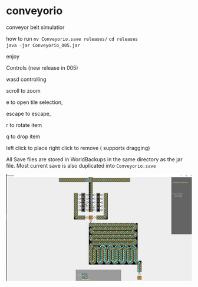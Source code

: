 # conveyorio
conveyor belt simulatior

how to run
`mv Conveyorio.save releases/`
`cd releases`  
`java -jar Conveyorio_005.jar`  

enjoy

Controls (new release in 005)   

wasd controlling  

scroll to zoom  

e to open tile selection,  

escape to escape,  

r to rotate item  

q to drop item  

left click to place right click to remove ( supports dragging)  


All Save files are stored in WorldBackups in the same directory as the jar file.  Most current save is also duplicated into `Conveyorio.save`

![alt text](https://raw.githubusercontent.com/michael-alperovich/conveyorio/master/ConveyorioScreenshot.png)
